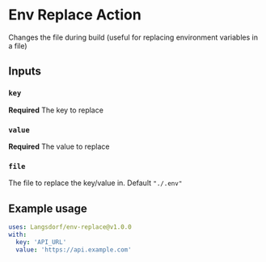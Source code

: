 # Env Replace Action

Changes the file during build (useful for replacing environment variables in a file)

## Inputs

### `key`

**Required** The key to replace

### `value`

**Required** The value to replace

### `file`

The file to replace the key/value in. Default `"./.env"`

## Example usage

```yaml
uses: Langsdorf/env-replace@v1.0.0
with:
  key: 'API_URL'
  value: 'https://api.example.com'
```